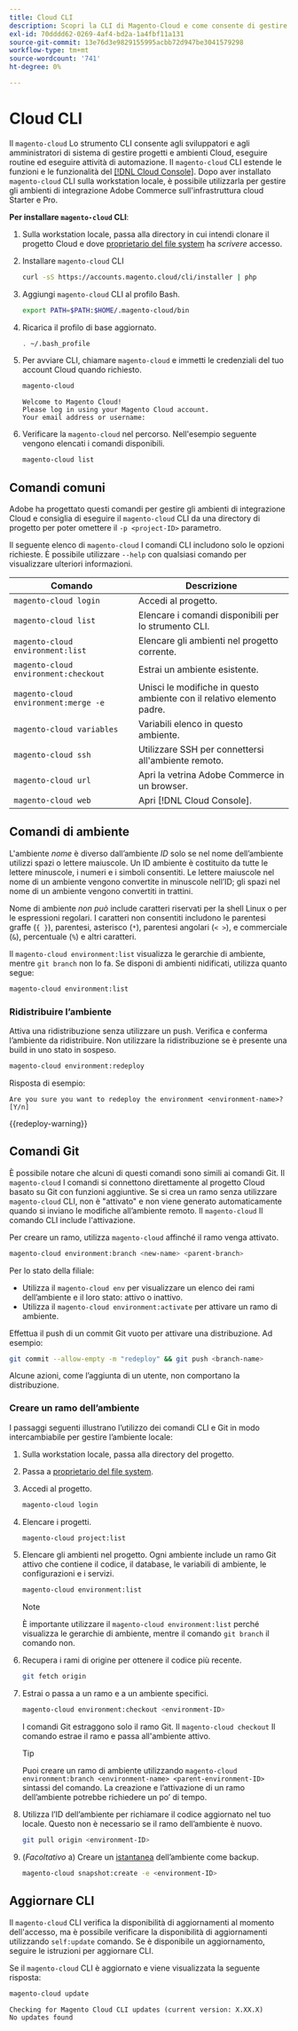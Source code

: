```yaml
---
title: Cloud CLI
description: Scopri la CLI di Magento-Cloud e come consente di gestire gli ambienti di sviluppo locali per il progetto di infrastruttura cloud Adobe Commerce.
exl-id: 70dddd62-0269-4af4-bd2a-1a4fbf11a131
source-git-commit: 13e76d3e9829155995acbb72d947be3041579298
workflow-type: tm+mt
source-wordcount: '741'
ht-degree: 0%

---
```



# Cloud CLI

Il `magento-cloud` Lo strumento CLI consente agli sviluppatori e agli amministratori di sistema di gestire progetti e ambienti Cloud, eseguire routine ed eseguire attività di automazione. Il `magento-cloud` CLI estende le funzioni e le funzionalità del [[!DNL Cloud Console]](../../get-started/cloud-console.md). Dopo aver installato `magento-cloud` CLI sulla workstation locale, è possibile utilizzarla per gestire gli ambienti di integrazione Adobe Commerce sull&#39;infrastruttura cloud Starter e Pro.

**Per installare `magento-cloud` CLI**:

1. Sulla workstation locale, passa alla directory in cui intendi clonare il progetto Cloud e dove [proprietario del file system](https://experienceleague.adobe.com/docs/commerce-operations/installation-guide/prerequisites/file-system/configure-permissions.html) ha _scrivere_ accesso.

1. Installare `magento-cloud` CLI

   ```bash
   curl -sS https://accounts.magento.cloud/cli/installer | php
   ```

1. Aggiungi `magento-cloud` CLI al profilo Bash.

   ```bash
   export PATH=$PATH:$HOME/.magento-cloud/bin
   ```

1. Ricarica il profilo di base aggiornato.

   ```bash
   . ~/.bash_profile
   ```

1. Per avviare CLI, chiamare `magento-cloud` e immetti le credenziali del tuo account Cloud quando richiesto.

   ```bash
   magento-cloud
   ```

   ```terminal
   Welcome to Magento Cloud!
   Please log in using your Magento Cloud account.
   Your email address or username:
   ```

1. Verificare la `magento-cloud` nel percorso. Nell&#39;esempio seguente vengono elencati i comandi disponibili.

   ```bash
   magento-cloud list
   ```

## Comandi comuni

Adobe ha progettato questi comandi per gestire gli ambienti di integrazione Cloud e consiglia di eseguire il `magento-cloud` CLI da una directory di progetto per poter omettere il `-p <project-ID>` parametro.

Il seguente elenco di `magento-cloud` I comandi CLI includono solo le opzioni richieste. È possibile utilizzare `--help` con qualsiasi comando per visualizzare ulteriori informazioni.

| Comando | Descrizione |
| ------------------------------------ | -------------------------------------------------- |
| `magento-cloud login` | Accedi al progetto. |
| `magento-cloud list` | Elencare i comandi disponibili per lo strumento CLI. |
| `magento-cloud environment:list` | Elencare gli ambienti nel progetto corrente. |
| `magento-cloud environment:checkout` | Estrai un ambiente esistente. |
| `magento-cloud environment:merge -e` | Unisci le modifiche in questo ambiente con il relativo elemento padre. |
| `magento-cloud variables` | Variabili elenco in questo ambiente. |
| `magento-cloud ssh` | Utilizzare SSH per connettersi all&#39;ambiente remoto. |
| `magento-cloud url` | Apri la vetrina Adobe Commerce in un browser. |
| `magento-cloud web` | Apri [!DNL Cloud Console]. |

## Comandi di ambiente

L&#39;ambiente _nome_ è diverso dall’ambiente _ID_ solo se nel nome dell’ambiente utilizzi spazi o lettere maiuscole. Un ID ambiente è costituito da tutte le lettere minuscole, i numeri e i simboli consentiti. Le lettere maiuscole nel nome di un ambiente vengono convertite in minuscole nell’ID; gli spazi nel nome di un ambiente vengono convertiti in trattini.

Nome di ambiente _non può_ include caratteri riservati per la shell Linux o per le espressioni regolari. I caratteri non consentiti includono le parentesi graffe (`{ }`), parentesi, asterisco (`*`), parentesi angolari (`< >`), e commerciale (`&`), percentuale (`%`) e altri caratteri.

Il `magento-cloud environment:list` visualizza le gerarchie di ambiente, mentre `git branch` non lo fa. Se disponi di ambienti nidificati, utilizza quanto segue:

```bash
magento-cloud environment:list
```

### Ridistribuire l’ambiente

Attiva una ridistribuzione senza utilizzare un push. Verifica e conferma l’ambiente da ridistribuire. Non utilizzare la ridistribuzione se è presente una build in uno stato in sospeso.

```bash
magento-cloud environment:redeploy
```

Risposta di esempio:

```terminal
Are you sure you want to redeploy the environment <environment-name>? [Y/n]
```

{{redeploy-warning}}

## Comandi Git

È possibile notare che alcuni di questi comandi sono simili ai comandi Git. Il `magento-cloud` I comandi si connettono direttamente al progetto Cloud basato su Git con funzioni aggiuntive. Se si crea un ramo senza utilizzare `magento-cloud` CLI, non è &quot;attivato&quot; e non viene generato automaticamente quando si inviano le modifiche all’ambiente remoto. Il `magento-cloud` Il comando CLI include l&#39;attivazione.

Per creare un ramo, utilizza `magento-cloud` affinché il ramo venga attivato.

```bash
magento-cloud environment:branch <new-name> <parent-branch>
```

Per lo stato della filiale:

- Utilizza il `magento-cloud env` per visualizzare un elenco dei rami dell’ambiente e il loro stato: attivo o inattivo.
- Utilizza il `magento-cloud environment:activate` per attivare un ramo di ambiente.

Effettua il push di un commit Git vuoto per attivare una distribuzione. Ad esempio:

```bash
git commit --allow-empty -m "redeploy" && git push <branch-name>
```

Alcune azioni, come l’aggiunta di un utente, non comportano la distribuzione.

### Creare un ramo dell’ambiente

I passaggi seguenti illustrano l’utilizzo dei comandi CLI e Git in modo intercambiabile per gestire l’ambiente locale:

1. Sulla workstation locale, passa alla directory del progetto.

1. Passa a [proprietario del file system](https://experienceleague.adobe.com/docs/commerce-operations/installation-guide/prerequisites/file-system/configure-permissions.html).

1. Accedi al progetto.

   ```bash
   magento-cloud login
   ```

1. Elencare i progetti.

   ```bash
   magento-cloud project:list
   ```

1. Elencare gli ambienti nel progetto. Ogni ambiente include un ramo Git attivo che contiene il codice, il database, le variabili di ambiente, le configurazioni e i servizi.

   ```bash
   magento-cloud environment:list
   ```

   >[!NOTE]
   >
   >È importante utilizzare il `magento-cloud environment:list` perché visualizza le gerarchie di ambiente, mentre il comando `git branch` il comando non.

1. Recupera i rami di origine per ottenere il codice più recente.

   ```bash
   git fetch origin
   ```

1. Estrai o passa a un ramo e a un ambiente specifici.

   ```bash
   magento-cloud environment:checkout <environment-ID>
   ```

   I comandi Git estraggono solo il ramo Git. Il `magento-cloud checkout` Il comando estrae il ramo e passa all&#39;ambiente attivo.

   >[!TIP]
   >
   >Puoi creare un ramo di ambiente utilizzando `magento-cloud environment:branch <environment-name> <parent-environment-ID>` sintassi del comando. La creazione e l’attivazione di un ramo dell’ambiente potrebbe richiedere un po’ di tempo.

1. Utilizza l’ID dell’ambiente per richiamare il codice aggiornato nel tuo locale. Questo non è necessario se il ramo dell’ambiente è nuovo.

   ```bash
   git pull origin <environment-ID>
   ```

1. (_Facoltativo_ a) Creare un [istantanea](../storage/snapshots.md) dell’ambiente come backup.

   ```bash
   magento-cloud snapshot:create -e <environment-ID>
   ```

## Aggiornare CLI

Il `magento-cloud` CLI verifica la disponibilità di aggiornamenti al momento dell&#39;accesso, ma è possibile verificare la disponibilità di aggiornamenti utilizzando `self:update` comando. Se è disponibile un aggiornamento, seguire le istruzioni per aggiornare CLI.

Se il `magento-cloud` CLI è aggiornato e viene visualizzata la seguente risposta:

```bash
magento-cloud update
```

```terminal
Checking for Magento Cloud CLI updates (current version: X.XX.X)
No updates found
```
